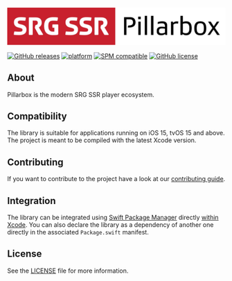 [![Pillarbox logo](README-images/logo.jpg)](https://github.com/SRGSSR/pillarbox-apple)

[![GitHub releases](https://img.shields.io/github/v/release/SRGSSR/pillarbox-apple)](https://github.com/SRGSSR/pillarbox-apple/releases) [![platform](https://img.shields.io/badge/platfom-ios%20%7C%20tvos-blue)](https://github.com/SRGSSR/pillarbox-apple) [![SPM compatible](https://img.shields.io/badge/SPM-compatible-4BC51D.svg?style=flat)](https://swift.org/package-manager) [![GitHub license](https://img.shields.io/github/license/SRGSSR/pillarbox-apple)](https://github.com/SRGSSR/pillarbox-apple/blob/main/LICENSE) 

## About

Pillarbox is the modern SRG SSR player ecosystem.

## Compatibility

The library is suitable for applications running on iOS 15, tvOS 15 and above. The project is meant to be compiled with the latest Xcode version.

## Contributing

If you want to contribute to the project have a look at our [contributing guide](CONTRIBUTING.md).

## Integration

The library can be integrated using [Swift Package Manager](https://swift.org/package-manager) directly [within Xcode](https://developer.apple.com/documentation/xcode/adding_package_dependencies_to_your_app). You can also declare the library as a dependency of another one directly in the associated `Package.swift` manifest.

## License

See the [LICENSE](../LICENSE) file for more information.

